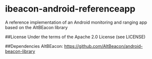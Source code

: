 # ibeacon-android-referenceapp
A reference implementation of an Android monitoring and ranging app based on the AltBEacon library

##License
Under the terms of the Apache 2.0 License (see LICENSE)

##Dependencies
AltBEacon: https://github.com/AltBeacon/android-beacon-library
